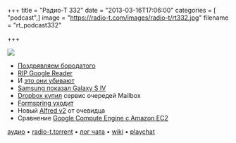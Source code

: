 +++
title = "Радио-Т 332"
date = "2013-03-16T17:06:00"
categories = [ "podcast",]
image = "https://radio-t.com/images/radio-t/rt332.jpg"
filename = "rt_podcast332"

+++

![](https://radio-t.com/images/radio-t/rt332.jpg)

* [Поздрявляем бородатого](http://readwrite.com/2013/03/15/happy-birthday-richard-stallman)
* [RIP Google Reader](http://mashable.com/2013/03/13/google-kills-google-reader/)
* И [это они убивают](http://www.fsf.org/blogs/sysadmin/google-backslides-on-federated-instant-messaging-on-purpose)
* [Samsung показал Galaxy S IV](http://arstechnica.com/gadgets/2013/03/samsung-unveils-the-new-eight-core-galaxy-s-iv/)
* [Dropbox купил](http://mashable.com/2013/03/15/dropbox-buys-mailbox/) сервис очередей Mailbox
* [Formspring уходит](http://www.businessinsider.com/formspring-is-closing-2013-3)
* Новый [Alfred v2](http://www.engadget.com/2013/03/15/alfred-v2-brings-workflows-automates-what-automator-might-not/) от очевидца
* Сравнение [Google Compute Engine с Amazon EC2](http://gigaom.com/2013/03/15/by-the-numbers-how-google-compute-engine-stacks-up-to-amazon-ec2/)

[аудио](https://cdn.radio-t.com/rt_podcast332.mp3) • [radio-t.torrent](https://cdn.radio-t.com/torrents/rt_podcast332.mp3.torrent) • [лог чата](http://chat.radio-t.com/logs/radio-t-332.html) • [wiki](http://wiki.radio-t.com/%D0%92%D1%8B%D0%BF%D1%83%D1%81%D0%BA_332) • [playchat](http://playchat.radio-t.com/?vol=331)<audio src="https://cdn.radio-t.com/rt_podcast332.mp3" preload="none"></audio>
